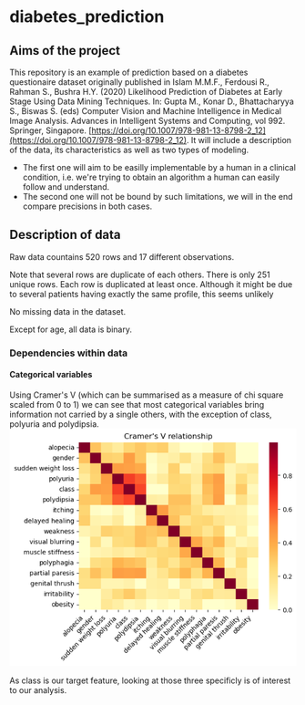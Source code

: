 # diabetes_prediction

## Aims of the project
This repository is an example of prediction based on a diabetes questionaire dataset originally published in Islam M.M.F., Ferdousi R., Rahman S., Bushra H.Y. (2020) Likelihood Prediction of Diabetes at Early Stage Using Data Mining Techniques. In: Gupta M., Konar D., Bhattacharyya S., Biswas S. (eds) Computer Vision and Machine Intelligence in Medical Image Analysis. Advances in Intelligent Systems and Computing, vol 992. Springer, Singapore. [https://doi.org/10.1007/978-981-13-8798-2_12](https://doi.org/10.1007/978-981-13-8798-2_12).
It will include a description of the data, its characteristics as well as two types of modeling.
- The first one will aim to be easilly implementable by a human in a clinical condition, i.e. we're trying to obtain an algorithm a human can easily follow and understand.
- The second one will not be bound by such limitations, we will in the end compare precisions in both cases.

## Description of data
Raw data countains 520 rows and 17 different observations.

Note that several rows are duplicate of each others. There is only 251 unique rows. Each row is duplicated at least once.
Although it might be due to several patients having exactly the same profile, this seems unlikely

No missing data in the dataset.

Except for age, all data is binary.


### Dependencies within data

#### Categorical variables
Using Cramer's V (which can be summarised as a measure of chi square scaled from 0 to 1) we can see that most categorical variables bring information not carried by a single others, with the exception of class, polyuria and polydipsia.
![Cramer's V scores](Images/cramersVrelationship.png)

As class is our target feature, looking at those three specificly is of interest to our analysis.
